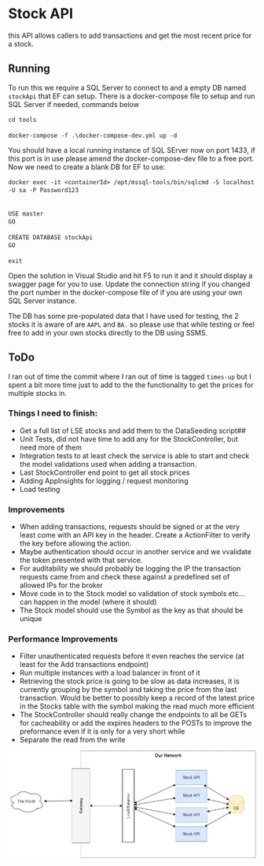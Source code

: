 # Stock API #

this API allows callers to add transactions and get the most recent price for a stock.


## Running ##

To run this we require a SQL Server to connect to and a empty DB named      `stockApi` that EF can setup. There is a docker-compose file to setup and run SQL Server if needed, commands below

```
cd tools

docker-compose -f .\docker-compose-dev.yml up -d
```

You should have a local running instance of SQL SErver now on port 1433, if this port is in use please amend the docker-compose-dev file to a free port. Now we need to create a blank DB for EF to use:

```
docker exec -it <containerId> /opt/mssql-tools/bin/sqlcmd -S localhost -U sa -P Password123


USE master
GO

CREATE DATABASE stockApi
GO

exit
```

Open the solution in Visual Studio and hit F5 to run it and it should display a swagger page for you to use. Update the connection string if you changed the port number in the docker-compose file of if you are using your own SQL Server instance.

The DB has some pre-populated data that I have used for testing, the 2 stocks it is aware of are `AAPL` and `BA.` so please use that while testing or feel free to add in your own stocks directly to the DB using SSMS.

## ToDo ##
I ran out of time the commit where I ran out of time is tagged `times-up` but I spent a bit more time just to add to the the functionality to get the prices for multiple stocks in.

### Things I need to finish: ###
- Get a full list of LSE stocks and add them to the DataSeeding script##
- Unit Tests, did not have time to add any for the StockController, but need more of them
- Integration tests to at least check the service is able to start and check the model validations used when adding a transaction.
- Last StockController end point to get all stock prices
- Adding AppInsights for logging / request monitoring
- Load testing


### Improvements ###
- When adding transactions, requests should be signed or at the very least come with an API key in the header. Create a ActionFilter to verify the key before allowing the action.
- Maybe authentication should occur in another service and we vvalidate the token presented with that service.
- For auditability we should probably be logging the IP the transaction requests came from and check these against a predefined set of allowed IPs for the broker
- Move code in to the Stock model so validation of stock symbols etc... can happen in the model (where it should)
- The Stock model should use the Symbol as the key as that should be unique 


### Performance Improvements ###
- Filter unauthenticated requests before it even reaches the service (at least for the Add transactions endpoint)
- Run multiple instances with a load balancer in front of it
- Retrieving the stock price is going to be slow as data increases, it is currently grouping by the symbol and taking the price from the last transaction. Would be better to possibly keep a record of the latest price in the Stocks table with the symbol making the read much more efficient
- The StockController should really change the endpoints to all be GETs for cacheability or add the expires headers to the POSTs to improve the preformance even if it is only for a very short while
- Separate the read from the write

![](./StockApiArchitecture.jpg)